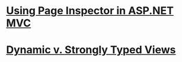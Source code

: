 # [Using Page Inspector in ASP.NET MVC](using-page-inspector-in-aspnet-mvc.md)
# [Dynamic v. Strongly Typed Views](dynamic-v-strongly-typed-views.md)
